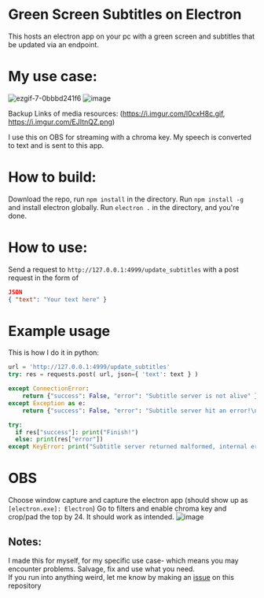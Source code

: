# Green Screen Subtitles on Electron
This hosts an electron app on your pc with a green screen and subtitles that be updated via an endpoint.

# My use case:
![ezgif-7-0bbbd241f6](https://github.com/SuppliedOrange/greenscreen-subtitles/assets/70258998/8a7b4ea1-17e9-41c5-95b6-03fb645961a1)
![image](https://github.com/SuppliedOrange/greenscreen-subtitles/assets/70258998/12f29517-7e28-4574-9264-24e2185fb4e8)


Backup Links of media resources: (https://i.imgur.com/l0cxH8c.gif, https://i.imgur.com/EJItnQZ.png)

I use this on OBS for streaming with a chroma key. My speech is converted to text and is sent to this app.

# How to build:
Download the repo, run `npm install` in the directory.
Run `npm install -g` and install electron globally.
Run `electron .` in the directory, and you're done.

# How to use: 
Send a request to `http://127.0.0.1:4999/update_subtitles` with a post request in the form of
```json
JSON
{ "text": "Your text here" }
```

# Example usage
This is how I do it in python:
```py
url = 'http://127.0.0.1:4999/update_subtitles'
try: res = requests.post( url, json={ 'text': text } )

except ConnectionError:
    return {"success": False, "error": "Subtitle server is not alive" }
except Exception as e:
    return {"success": False, "error": "Subtitle server hit an error!\n" + str(e)}

try:
  if res["success"]: print("Finish!")
  else: print(res["error"])
except KeyError: print("Subtitle server returned malformed, internal error maybe?")
```

# OBS
Choose window capture and capture the electron app (should show up as `[electron.exe]: Electron`)
Go to filters and enable chroma key and crop/pad the top by 24.
It should work as intended.
![image](https://github.com/SuppliedOrange/greenscreen-subtitles/assets/70258998/cfbb6717-8ce9-4aaf-8cd4-14fdd02923a1)

## Notes:
I made this for myself, for my specific use case- which means you may encounter problems. Salvage, fix and use what you need.<br>
If you run into anything weird, let me know by making an [issue](https://github.com/SuppliedOrange/greenscreen-subtitles/issues/new) on this repository
